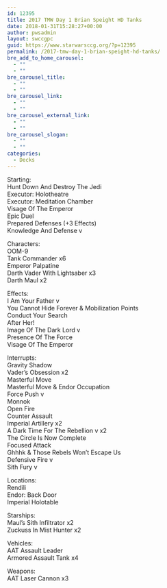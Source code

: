 ```yaml
---
id: 12395
title: 2017 TMW Day 1 Brian Speight HD Tanks
date: 2018-01-31T15:28:27+00:00
author: pwsadmin
layout: swccgpc
guid: https://www.starwarsccg.org/?p=12395
permalink: /2017-tmw-day-1-brian-speight-hd-tanks/
bre_add_to_home_carousel:
  - ""
  - ""
bre_carousel_title:
  - ""
  - ""
bre_carousel_link:
  - ""
  - ""
bre_carousel_external_link:
  - ""
  - ""
bre_carousel_slogan:
  - ""
  - ""
categories:
  - Decks
---
```

Starting:  
Hunt Down And Destroy The Jedi  
Executor: Holotheatre  
Executor: Meditation Chamber  
Visage Of The Emperor  
Epic Duel  
Prepared Defenses (+3 Effects)  
Knowledge And Defense v

Characters:  
OOM-9  
Tank Commander x6  
Emperor Palpatine  
Darth Vader With Lightsaber x3  
Darth Maul x2

Effects:  
I Am Your Father v  
You Cannot Hide Forever & Mobilization Points  
Conduct Your Search  
After Her!  
Image Of The Dark Lord v  
Presence Of The Force  
Visage Of The Emperor

Interrupts:  
Gravity Shadow  
Vader’s Obsession x2  
Masterful Move  
Masterful Move & Endor Occupation  
Force Push v  
Monnok  
Open Fire  
Counter Assault  
Imperial Artillery x2  
A Dark Time For The Rebellion v x2  
The Circle Is Now Complete  
Focused Attack  
Ghhhk & Those Rebels Won’t Escape Us  
Defensive Fire v  
Sith Fury v

Locations:  
Rendili  
Endor: Back Door  
Imperial Holotable

Starships:  
Maul’s Sith Infiltrator x2  
Zuckuss In Mist Hunter x2

Vehicles:  
AAT Assault Leader  
Armored Assault Tank x4

Weapons:  
AAT Laser Cannon x3